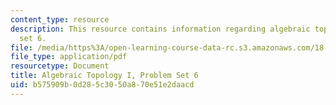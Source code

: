 ```yaml
---
content_type: resource
description: This resource contains information regarding algebraic topology I, problem
  set 6.
file: /media/https%3A/open-learning-course-data-rc.s3.amazonaws.com/18-905-algebraic-topology-i-fall-2016/b575909b0d285c3050a870e51e2daacd_MIT18_905F16_pset6.pdf
file_type: application/pdf
resourcetype: Document
title: Algebraic Topology I, Problem Set 6
uid: b575909b-0d28-5c30-50a8-70e51e2daacd
---
```

